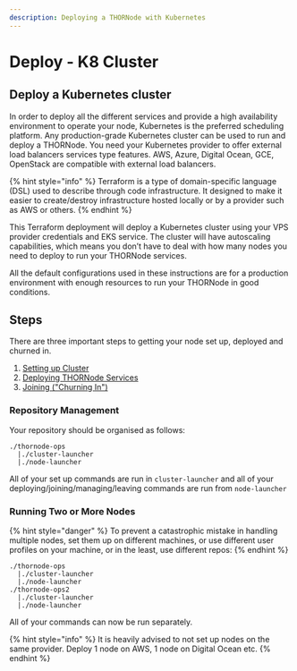 ```yaml
---
description: Deploying a THORNode with Kubernetes
---
```


# Deploy - K8 Cluster

## **Deploy a Kubernetes cluster**

In order to deploy all the different services and provide a high availability environment to operate your node, Kubernetes is the preferred scheduling platform. Any production-grade Kubernetes cluster can be used to run and deploy a THORNode. You need your Kubernetes provider to offer external load balancers services type features. AWS, Azure, Digital Ocean, GCE, OpenStack are compatible with external load balancers.

{% hint style="info" %}
Terraform is a type of domain-specific language \(DSL\) used to describe through code infrastructure. It designed to make it easier to create/destroy infrastructure hosted locally or by a provider such as AWS or others.
{% endhint %}

This Terraform deployment will deploy a Kubernetes cluster using your VPS provider credentials and EKS service. The cluster will have autoscaling capabilities, which means you don’t have to deal with how many nodes you need to deploy to run your THORNode services.

All the default configurations used in these instructions are for a production environment with enough resources to run your THORNode in good conditions.

## Steps

There are three important steps to getting your node set up, deployed and churned in. 

1. [Setting up Cluster](setup.md)
2. [Deploying THORNode Services](../deploying.md)
3. [Joining \("Churning In"\)](../joining.md)

### Repository Management

Your repository should be organised as follows:

```text
./thornode-ops
  |./cluster-launcher
  |./node-launcher
```

All of your set up commands are run in `cluster-launcher` and all of your deploying/joining/managing/leaving commands are run from `node-launcher`

### Running Two or More Nodes

{% hint style="danger" %}
To prevent a catastrophic mistake in handling multiple nodes, set them up on different machines, or use different user profiles on your machine, or in the least, use different repos:
{% endhint %}

```text
./thornode-ops
  |./cluster-launcher
  |./node-launcher
./thornode-ops2
  |./cluster-launcher
  |./node-launcher
```

All of your commands can now be run separately. 

{% hint style="info" %}
It is heavily advised to not set up nodes on the same provider. Deploy 1 node on AWS, 1 node on Digital Ocean etc. 
{% endhint %}

